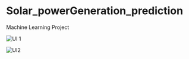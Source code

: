 # Solar_powerGeneration_prediction
 Machine Learning Project
 
 

![UI 1](https://github.com/gowtamyreddy/Solar_powerGeneration_prediction/assets/142113089/92fbfb88-b539-419d-bee5-19db0556d201)










![UI2](https://github.com/gowtamyreddy/Solar_powerGeneration_prediction/assets/142113089/51d5701c-d05e-4acb-bbdb-f430a67fb4a4)
